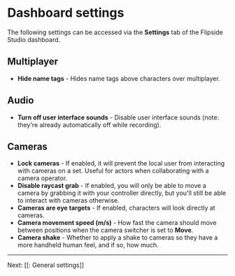 # Dashboard settings

The following settings can be accessed via the **Settings** tab of the Flipside Studio dashboard.

## Multiplayer

* **Hide name tags** - Hides name tags above characters over multiplayer.

## Audio

* **Turn off user interface sounds** - Disable user interface sounds (note: they're already automatically off while recording).

## Cameras

- **Lock cameras** - If enabled, it will prevent the local user from interacting with cameras on a set. Useful for actors when collaborating with a camera operator.
- **Disable raycast grab** - If enabled, you will only be able to move a camera by grabbing it with your controller directly, but you'll still be able to interact with cameras otherwise.
- **Cameras are eye targets** - If enabled, characters will look directly at cameras.
- **Camera movement speed (m/s)** - How fast the camera should move between positions when the camera switcher is set to **Move**.
- **Camera shake** - Whether to apply a shake to cameras so they have a more handheld human feel, and if so, how much.

---

Next: [[: General settings]]
